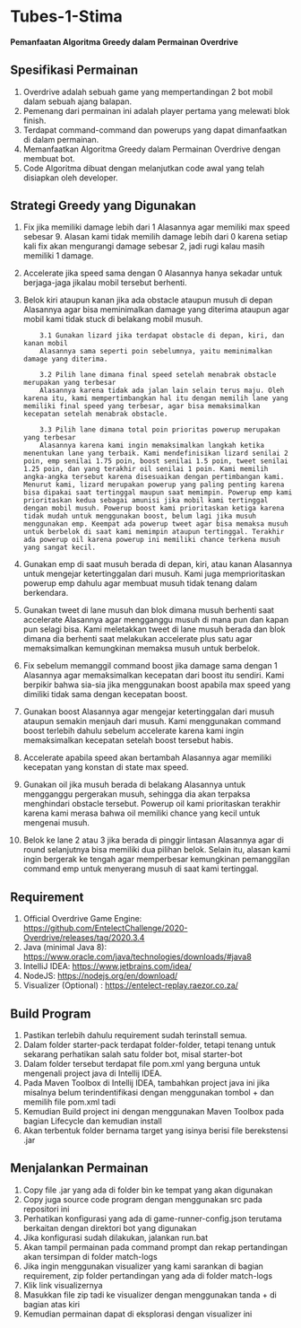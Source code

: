 # Tubes-1-Stima

#### Pemanfaatan Algoritma Greedy dalam Permainan Overdrive

## Spesifikasi Permainan

1. Overdrive adalah sebuah game yang mempertandingan 2 bot mobil dalam sebuah ajang balapan.
2. Pemenang dari permainan ini adalah player pertama yang melewati blok finish.
3. Terdapat command-command dan powerups yang dapat dimanfaatkan di dalam permainan.
4. Memanfaatkan Algoritma Greedy dalam Permainan Overdrive dengan membuat bot.
5. Code Algoritma dibuat dengan melanjutkan code awal yang telah disiapkan oleh developer.

## Strategi Greedy yang Digunakan

1.  Fix jika memiliki damage lebih dari 1
    Alasannya agar memiliki max speed sebesar 9. Alasan kami tidak memilih damage lebih dari 0 karena setiap kali fix akan mengurangi damage sebesar 2, jadi rugi kalau masih memiliki 1 damage.

2.  Accelerate jika speed sama dengan 0
    Alasannya hanya sekadar untuk berjaga-jaga jikalau mobil tersebut berhenti.

3.  Belok kiri ataupun kanan jika ada obstacle ataupun musuh di depan
    Alasannya agar bisa meminimalkan damage yang diterima ataupun agar mobil kami tidak stuck di belakang mobil musuh.

            3.1 Gunakan lizard jika terdapat obstacle di depan, kiri, dan kanan mobil
            Alasannya sama seperti poin sebelumnya, yaitu meminimalkan damage yang diterima.

            3.2 Pilih lane dimana final speed setelah menabrak obstacle merupakan yang terbesar
            Alasannya karena tidak ada jalan lain selain terus maju. Oleh karena itu, kami mempertimbangkan hal itu dengan memilih lane yang memiliki final speed yang terbesar, agar bisa memaksimalkan kecepatan setelah menabrak obstacle.

            3.3 Pilih lane dimana total poin prioritas powerup merupakan yang terbesar
            Alasannya karena kami ingin memaksimalkan langkah ketika menentukan lane yang terbaik. Kami mendefinisikan lizard senilai 2 poin, emp senilai 1.75 poin, boost senilai 1.5 poin, tweet senilai 1.25 poin, dan yang terakhir oil senilai 1 poin. Kami memilih angka-angka tersebut karena disesuaikan dengan pertimbangan kami. Menurut kami, lizard merupakan powerup yang paling penting karena bisa dipakai saat tertinggal maupun saat memimpin. Powerup emp kami prioritaskan kedua sebagai amunisi jika mobil kami tertinggal dengan mobil musuh. Powerup boost kami prioritaskan ketiga karena tidak mudah untuk menggunakan boost, belum lagi jika musuh menggunakan emp. Keempat ada powerup tweet agar bisa memaksa musuh untuk berbelok di saat kami memimpin ataupun tertinggal. Terakhir ada powerup oil karena powerup ini memiliki chance terkena musuh yang sangat kecil.

4.  Gunakan emp di saat musuh berada di depan, kiri, atau kanan
    Alasannya untuk mengejar ketertinggalan dari musuh. Kami juga memprioritaskan powerup emp dahulu agar membuat musuh tidak tenang dalam berkendara.

5.  Gunakan tweet di lane musuh dan blok dimana musuh berhenti saat accelerate
    Alasannya agar mengganggu musuh di mana pun dan kapan pun selagi bisa. Kami meletakkan tweet di lane musuh berada dan blok dimana dia berhenti saat melakukan accelerate plus satu agar memaksimalkan kemungkinan memaksa musuh untuk berbelok.

6.  Fix sebelum memanggil command boost jika damage sama dengan 1
    Alasannya agar memaksimalkan kecepatan dari boost itu sendiri. Kami berpikir bahwa sia-sia jika menggunakan boost apabila max speed yang dimiliki tidak sama dengan kecepatan boost.

7.  Gunakan boost
    Alasannya agar mengejar ketertinggalan dari musuh ataupun semakin menjauh dari musuh. Kami menggunakan command boost terlebih dahulu sebelum accelerate karena kami ingin memaksimalkan kecepatan setelah boost tersebut habis.

8.  Accelerate apabila speed akan bertambah
    Alasannya agar memiliki kecepatan yang konstan di state max speed.

9.  Gunakan oil jika musuh berada di belakang
    Alasannya untuk mengganggu pergerakan musuh, sehingga dia akan terpaksa menghindari obstacle tersebut. Powerup oil kami prioritaskan terakhir karena kami merasa bahwa oil memiliki chance yang kecil untuk mengenai musuh.

10. Belok ke lane 2 atau 3 jika berada di pinggir lintasan
    Alasannya agar di round selanjutnya bisa memiliki dua pilihan belok. Selain itu, alasan kami ingin bergerak ke tengah agar memperbesar kemungkinan pemanggilan command emp untuk menyerang musuh di saat kami tertinggal.

## Requirement

1. Official Overdrive Game Engine: https://github.com/EntelectChallenge/2020-Overdrive/releases/tag/2020.3.4
2. Java (minimal Java 8): https://www.oracle.com/java/technologies/downloads/#java8
3. IntelIiJ IDEA: https://www.jetbrains.com/idea/
4. NodeJS: https://nodejs.org/en/download/
5. Visualizer (Optional) : https://entelect-replay.raezor.co.za/

## Build Program

1. Pastikan terlebih dahulu requirement sudah terinstall semua.
2. Dalam folder starter-pack terdapat folder-folder, tetapi tenang untuk sekarang perhatikan salah satu folder bot, misal starter-bot
3. Dalam folder tersebut terdapat file pom.xml yang berguna untuk mengenali project java di Intellij IDEA.
4. Pada Maven Toolbox di Intellij IDEA, tambahkan project java ini jika misalnya belum terindentifikasi dengan menggunakan tombol + dan memilih file pom.xml tadi
5. Kemudian Build project ini dengan menggunakan Maven Toolbox pada bagian Lifecycle dan kemudian install
6. Akan terbentuk folder bernama target yang isinya berisi file berekstensi .jar

## Menjalankan Permainan

1. Copy file .jar yang ada di folder bin ke tempat yang akan digunakan
2. Copy juga source code program dengan menggunakan src pada repositori ini
3. Perhatikan konfigurasi yang ada di game-runner-config.json terutama berkaitan dengan direktori bot yang digunakan
4. Jika konfigurasi sudah dilakukan, jalankan run.bat
5. Akan tampil permainan pada command prompt dan rekap pertandingan akan tersimpan di folder match-logs
6. Jika ingin menggunakan visualizer yang kami sarankan di bagian requirement, zip folder pertandingan yang ada di folder match-logs
7. Klik link visualizernya
8. Masukkan file zip tadi ke visualizer dengan menggunakan tanda + di bagian atas kiri
9. Kemudian permainan dapat di eksplorasi dengan visualizer ini
